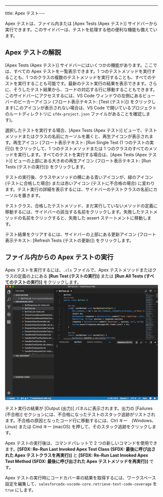 ---
title: Apex テスト---

Apex テストは、ファイル内または [Apex Tests \(Apex テスト\)] サイドバーから実行できます。このサイドバーは、テストを処理する他の便利な機能も備えています。

## Apex テストの解説

[Apex Tests \(Apex テスト\)] サイドバーにはいくつかの機能があります。ここでは、すべての Apex テストを一覧表示できます。1 つのテストメソッドを実行することも、1 つのクラスの複数のテストメソッドを実行することも、すべてのテストを実行することも可能です。最新のテスト実行の結果を表示できます。さらに、そうしたテスト結果から、コードの対応する行に移動することもできます。このサイドバーにアクセスするには、VS Code ウィンドウの左側にあるビューバーのビーカーアイコン \(フロート表示テキスト: [Test \(テスト\)]\) をクリックします\(このアイコンが表示されない場合は、VS Code で開いているプロジェクトのルートディレクトリに `sfdx-project.json` ファイルがあることを確認します\)。

選択したテストを実行する場合、[Apex Tests \(Apex テスト\)] ビューで、テストメソッドまたはクラスの名前にカーソルを置くと、再生アイコンが表示されます。再生アイコン \(フロート表示テキスト: [Run Single Test \(1 つのテストの実行\)]\) をクリックして、1 つのテストメソッドまたは 1 つのクラスのすべてのメソッドを実行します。すべてのテストを実行する場合は、[Apex Tests \(Apex テスト\)] ビューの上部にある大きめの再生アイコン \(フロート表示テキスト: [Run Tests \(テストの実行\)]\) をクリックします。

テストの実行後、クラスやメソッドの横にある青いアイコンが、緑のアイコン \(テストに合格した場合\) または赤いアイコン \(テストに不合格の場合\) に変わります。テスト実行の詳細を表示するには、サイドバーのテストクラスの名前にカーソルを置きます。

テストクラス、合格したテストメソッド、まだ実行していないメソッドの定義に移動するには、サイドバーの該当する名前をクリックします。失敗したテストメソッドの名前をクリックすると、失敗した assert ステートメントに移動します。

テスト結果をクリアするには、サイドバーの上部にある更新アイコン \(フロート表示テキスト: [Refresh Tests \(テストの更新\)]\) をクリックします。

## ファイル内からの Apex テストの実行

Apex テストを実行するには、`.cls` ファイルで、Apex テストメソッドまたはクラスの定義の上にある **[Run Test \(テストの実行\)]** または **[Run All Tests \(すべてのテストの実行\)]** をクリックします。  
![[Run Test \(テストの実行\)] または [Run All Tests \(すべてのテストの実行\)] コードレンズを使用した Apex テストの実行](../../images/apex_test_run.gif)

テスト実行の結果が [Output \(出力\)] パネルに表示されます。出力の [Failures \(不合格\)] セクションには、不合格になったテストのスタック追跡がリストされます。不合格の原因となったコード行に移動するには、Ctrl キー　\(Windows、Linux\) または Cmd キー \(macOS\) を押して、そのスタック追跡をクリックします。

Apex テストの実行後は、コマンドパレットで 2 つの新しいコマンドを使用できます。**[SFDX: Re-Run Last Invoked Apex Test Class \(SFDX: 最後に呼び出された Apex テストクラスを再実行\)]** と **[SFDX: Re-Run Last Invoked Apex Test Method \(SFDX: 最後に呼び出された Apex テストメソッドを再実行\)]** です。

Apex テストの実行時にコードカバー率の結果を取得するには、ワークスペース設定を編集して、`salesforcedx-vscode-core.retrieve-test-code-coverage` を `true` にします。
